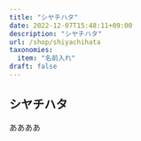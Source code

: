 ```yaml
---
title: "シヤチハタ"
date: 2022-12-07T15:48:11+09:00
description: "シヤチハタ"
url: /shop/shiyachihata
taxonomies:
  item: "名前入れ"
draft: false
---
```


## シヤチハタ
ああああ

